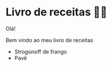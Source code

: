 # Livro de receitas :man_cook:

Olá! 

Bem vindo ao meu livro de receitas

* Strogonoff de frango
* Pavê
